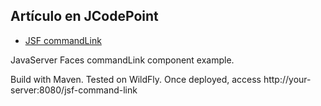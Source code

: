 ## Artículo en JCodePoint
* [JSF commandLink](https://jcodepoint.com/jsf/etiquetas/jsf-commandlink/)

JavaServer Faces commandLink component example.

Build with Maven. Tested on WildFly. Once deployed, access http://your-server:8080/jsf-command-link
